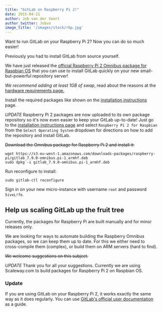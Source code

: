 ```yaml
---
title: "GitLab on Raspberry Pi 2!"
date: 2015-04-21
author: Job van der Voort
author_twitter: Jobvo
image_title: '/images/stock/rbp.jpg'
---
```


Want to run GitLab on your Raspberry Pi 2?
Now you can do so much easier!

Previously you had to install GitLab from source yourself.

We have just released the [official Raspberry Pi 2 Omnibus package for Raspbian OS](/installation/#other-methods)
that you can use to install GitLab quickly on your new small-but-powerful
repository server!

*We recommend adding at least 1GB of swap*, read about the reasons at the [hardware requirements page.](http://doc.gitlab.com/ce/install/requirements.html#memory)

Install the required packages like shown on the [installation instructions](/downloads) page.

*UPDATE* Raspberry Pi 2 packages are now uploaded to its own package repository so it's now even easier to keep your GitLab up-to-date! Just go to the [installation instructions page](/downloads) and select `Raspberry Pi 2 for Raspbian` from the `Select Operating System` dropdown for directions on how to add the repository and install GitLab.

~~Download the Omnibus package for Raspberry Pi 2 and install it:~~

```
wget https://s3-eu-west-1.amazonaws.com/downloads-packages/raspberry-pi/gitlab_7.9.0-omnibus.pi-1_armhf.deb
sudo dpkg -i gitlab_7.9.0-omnibus.pi-1_armhf.deb
```

Run reconfigure to install:

```
sudo gitlab-ctl reconfigure
```

Sign in on your new micro-instance with username `root` and password `5iveL!fe`.

<!-- more -->

## Help us scaling GitLab up the fruit tree

Currently, the packages for Raspberry Pi are built manually and for minor
releases only.

We are looking for ways to automate building the Raspberry Omnibus packages,
so we can keep them up to date. For this we either need to cross-compile them (complex),
or build them on ARM servers (hard to find).

~~We welcome suggestions on this subject.~~

*UPDATE* Thank you for all your suggestions. Currently we are using Scaleway.com to build packages for Raspberry Pi 2 on Raspbian OS.


### Update

If you are using GitLab on your Raspberry Pi 2, it works exactly the same way as it does regularly. You can use [GitLab's official user documentation](https://about.gitlab.com/downloads/) as a guide.
